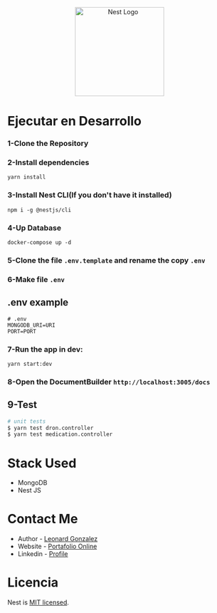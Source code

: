 <p align="center">
  <a href="http://nestjs.com/" target="blank"><img src="https://nestjs.com/img/logo-small.svg" width="200" alt="Nest Logo" /></a>
</p>



# Ejecutar en Desarrollo

### 1-Clone the Repository

### 2-Install dependencies
```
yarn install
```
### 3-Install Nest CLI(If you don't have it installed)
```
npm i -g @nestjs/cli
```
### 4-Up Database
```
docker-compose up -d
```
### 5-Clone the file ```.env.template``` and rename the copy ```.env```

### 6-Make file ```.env```
## .env example
```shell
# .env
MONGODB_URI=URI
PORT=PORT
```

### 7-Run the app in dev:
```
yarn start:dev
```
### 8-Open the DocumentBuilder ```http://localhost:3005/docs```

## 9-Test

```bash
# unit tests
$ yarn test dron.controller
$ yarn test medication.controller
```

# Stack Used
* MongoDB
* Nest JS

# Contact Me

- Author - [Leonard Gonzalez](https://portafolio-lyart-theta.vercel.app/)
- Website - [Portafolio Online](https://portafolio-lyart-theta.vercel.app/)
- Linkedin - [Profile](https://www.linkedin.com/in/leonardo-gonzalez-gonzalez-256127270/)

# Licencia

Nest is [MIT licensed](LICENSE).
